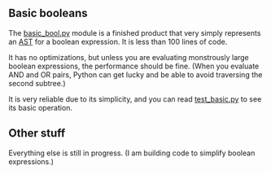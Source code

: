 ## Basic booleans ##

The [basic_bool.py](./basic_bool.py) module is a finished product
that very simply represents an [AST](https://en.wikipedia.org/wiki/Abstract_syntax_tree)
for a boolean expression.  It is less than 100 lines of code.

It has no optimizations, but unless you are evaluating monstrously large
boolean expressions, the performance should be fine.  (When you evaluate AND
and OR pairs, Python can get lucky and be able to avoid traversing the second
subtree.)

It is very reliable due to its simplicity, and you can read
[test_basic.py](./test_basic.py) to see its basic operation.

## Other stuff ##

Everything else is still in progress. (I am building code to simplify
boolean expressions.)
